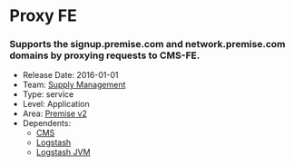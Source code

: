 # Proxy FE
### Supports the signup.premise.com and network.premise.com domains by proxying requests to CMS-FE.
* Release Date: 2016-01-01
* Team: [Supply Management](../teams/supply.md)
* Type: service
* Level: Application
* Area: [Premise v2](../areas/v2.png)
* Dependents:
  * [CMS](cms-fe.md)
  * [Logstash](logstash.md)
  * [Logstash JVM](logstash-jvm.md)
